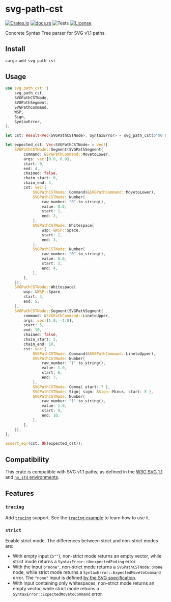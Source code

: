 # svg-path-cst

[![Crates.io](https://img.shields.io/crates/v/svg-path-cst?logo=rust)](https://crates.io/crates/svg-path-cst)
[![docs.rs](https://img.shields.io/docsrs/svg-path-cst?logo=docs.rs)](https://docs.rs/svg-path-cst)
![Tests](https://img.shields.io/github/actions/workflow/status/mondeja/svg-path-cst/ci.yml?label=tests&logo=github)
[![License](https://img.shields.io/crates/l/svg-path-cst?logo=mit)](https://github.com/mondeja/svg-path-cst/blob/master/LICENSE.md)

Concrete Syntax Tree parser for SVG v1.1 paths.

## Install

```sh
cargo add svg-path-cst
```

## Usage

```rust
use svg_path_cst::{
    svg_path_cst,
    SVGPathCSTNode,
    SVGPathSegment,
    SVGPathCommand,
    WSP,
    Sign,
    SyntaxError,
};

let cst: Result<Vec<SVGPathCSTNode>, SyntaxError> = svg_path_cst(b"m0 0 L1,-1");

let expected_cst: Vec<SVGPathCSTNode> = vec![
    SVGPathCSTNode::Segment(SVGPathSegment{
        command: &SVGPathCommand::MovetoLower,
        args: vec![0.0, 0.0],
        start: 0,
        end: 4,
        chained: false,
        chain_start: 0,
        chain_end: 4,
        cst: vec![
            SVGPathCSTNode::Command(&SVGPathCommand::MovetoLower),
            SVGPathCSTNode::Number{
                raw_number: "0".to_string(),
                value: 0.0,
                start: 1,
                end: 2,
            },
            SVGPathCSTNode::Whitespace{
                wsp: &WSP::Space,
                start: 2,
                end: 3,
            },
            SVGPathCSTNode::Number{
                raw_number: "0".to_string(),
                value: 0.0,
                start: 3,
                end: 4,
            },
        ],
    }),
    SVGPathCSTNode::Whitespace{
        wsp: &WSP::Space,
        start: 4,
        end: 5,
    },
    SVGPathCSTNode::Segment(SVGPathSegment{
        command: &SVGPathCommand::LinetoUpper,
        args: vec![1.0, -1.0],
        start: 5,
        end: 10,
        chained: false,
        chain_start: 5,
        chain_end: 10,
        cst: vec![
            SVGPathCSTNode::Command(&SVGPathCommand::LinetoUpper),
            SVGPathCSTNode::Number{
                raw_number: "1".to_string(),
                value: 1.0,
                start: 6,
                end: 7,
            },
            SVGPathCSTNode::Comma{ start: 7 },
            SVGPathCSTNode::Sign{ sign: &Sign::Minus, start: 8 },
            SVGPathCSTNode::Number{
                raw_number: "1".to_string(),
                value: 1.0,
                start: 9,
                end: 10,
            },
        ],
    }),
];

assert_eq!(cst, Ok(expected_cst));
```

## Compatibility

This crate is compatible with SVG v1.1 paths, as defined in the [W3C SVG 1.1]
and [`no_std` environments].

## Features

### **`tracing`**

Add [`tracing`] support. See the [`tracing` example] to learn how to use it.

### **`strict`**

Enable strict mode. The differences between strict and non-strict modes are:

- With empty input (`b""`), non-strict mode returns an empty vector, while
  strict mode returns a `SyntaxError::UnexpectedEnding` error.
- With the input `b"none"`, non-strict mode returns a `SVGPathCSTNode::None`
  node, while strict mode returns a `SyntaxError::ExpectedMovetoCommand` error.
  The `"none"` input is defined
  [by the SVG specification](https://www.w3.org/TR/SVG/paths.html#TheDProperty).
- With input containing only whitespaces, non-strict mode returns an empty vector,
  while strict mode returns a `SyntaxError::ExpectedMovetoCommand` error.

[W3C SVG 1.1]: https://www.w3.org/TR/SVG11/paths.html#PathData
[`no_std` environments]: https://docs.rust-embedded.org/book/intro/no-std.html
[`tracing`]: https://docs.rs/tracing/latest/tracing
[`tracing` example]: https://github.com/mondeja/svg-path-cst/tree/master/examples/tracing
